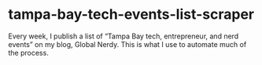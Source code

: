 # tampa-bay-tech-events-list-scraper
Every week, I publish a list of “Tampa Bay tech, entrepreneur, and nerd events” on my blog, Global Nerdy. This is what I use to automate much of the process.
